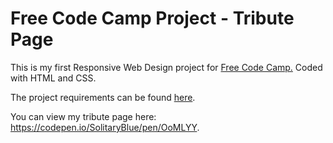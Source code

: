# Free Code Camp Project - Tribute Page
This is my first Responsive Web Design project for <a href="https://www.freecodecamp.org/" target="_blank">Free Code Camp.</a> Coded with HTML and CSS. 

The project requirements can be found <a href="https://learn.freecodecamp.org/responsive-web-design/responsive-web-design-projects/build-a-tribute-page/" target="_blank">here</a>.

You can view my tribute page here: https://codepen.io/SolitaryBlue/pen/OoMLYY.
